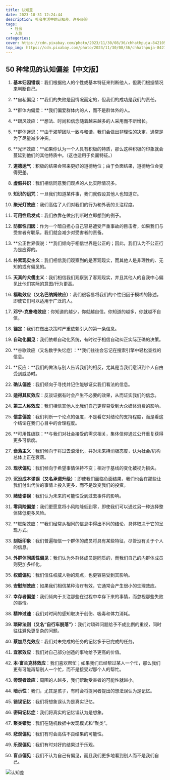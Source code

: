 ```yaml
---
title: 认知差
date: 2023-10-31 12:24:44
description: 社会生活中的认知差，许多经验
tags:
  - 社会
  - 人性
categories:
cover: https://cdn.pixabay.com/photo/2023/11/30/08/36/chhathpuja-8421051_1280.jpg
top_img: https://cdn.pixabay.com/photo/2023/11/30/08/36/chhathpuja-8421051_1280.jpg
---
```


## 50 种常见的认知偏差【中文版】

1. **基本归因错误**：我们根据他人的个性或基本特征来判断他人，但我们根据情况来判断自己。

2. **自私偏见：**我们的失败是因情况而定的，但我们的成功是我们的责任。

3. **群体内偏爱：**我们偏爱群体内的人，而不是群体外的人。

4. **跟风效应：**想法、时尚和信念随着越来越多的人采用而不断增长。

5. **群体迷思：**由于渴望团队一致与和谐，我们会做出非理性的决定，通常是为了尽量减少冲突。

6. **光环效应：**如果你认为一个人具有积极的特质，那么这种积极的印象就会蔓延到他们的其他特质中。（这也适用于负面特征。）

7. **道德运气**：积极的结果会带来更好的道德地位；由于负面结果，道德地位会变得更差。

8. **虚假共识**：我们相信同意我们观点的人比实际情况多。

9. **知识的诅咒**：一旦我们知道某件事，我们就假设其他人也知道它。

10. **聚光灯效应**：我们高估了人们对我们的行为和外表的关注程度。

11. **可用性启发式**：我们依靠在做出判断时立即想到的例子。

12. **防御性归因**：作为一个暗自担心自己容易遭受严重事故的目击者，如果我们与受害者有联系，我们就会减少对受害者的责备。

13. **公正世界假说：**我们倾向于相信世界是公正的；因此，我们认为不公正行为是应得的。

14. **朴素现实主义**：我们相信我们观察到的是客观现实，而其他人是非理性的、无知的或有偏见的。

15. **天真的犬儒主义**：我们相信我们观察到了客观现实，并且其他人的自我中心偏见比他们实际的意图/行为更高。

16. **福勒效应（又名巴纳姆效应）**：我们很容易将我们的个性归因于模糊的陈述，即使它们可以适用于广泛的人。

17. **邓宁-克鲁格效应**：你知道的越少，你就越自信。你知道的越多，你就越不自信。

18. **锚定**：我们在做出决策时严重依赖引入的第一条信息。

19. **自动化偏见**：我们依赖自动化系统，有时过于相信自动纠正实际正确的决策。

20. **谷歌效应（又名数字失忆症）：**我们往往会忘记在搜索引擎中轻松查找的信息。

21. **反应：**我们的做法与别人告诉我们的相反，尤其是当我们意识到个人自由受到威胁时。

22. **确认偏差**：我们倾向于寻找并记住能够证实我们看法的信息。

23. **适得其反效应**：反驳证据有时会产生不必要的效果，从而证实我们的信念。

24. **第三人称效应**：我们相信其他人比我们自己更容易受到大众媒体消费的影响。

25. **信念偏差**：我们判断一个论点的强度，不是看它对结论的支持程度，而是看这个结论在我们心目中的合理程度。

26. **可用性级联：**与我们对社会接受的需求相关，集体信仰通过公开重复获得更多可信度。

27. **衰落主义**：我们倾向于将过去浪漫化，并对未来持消极态度，认为社会/机构总体上正在衰落。

28. **现状偏见**：我们倾向于希望事情保持不变；相对于基线的变化被视为损失。

29. **沉没成本谬误（又名承诺升级）**：即使我们面临负面结果，我们也会在那些让我们付出代价的事情上投入更多，而不是改变我们的投资。

30. **赌徒谬误**：我们认为未来的可能性受到过去事件的影响。

31. **零风险偏差**：我们更愿意将小风险降低到零，即使我们可以通过另一种选择整体降低更多风险。

32. **框架效应：**我们经常从相同的信息中得出不同的结论，具体取决于它的呈现方式。

33. **刻板印象**：我们普遍相信一个群体的成员将具有某些特征，尽管没有关于个人的信息。

34. **外群体同质性偏见**：我们认为外群体成员是同质的，而我们自己的内群体成员则更加多样化。

35. **权威偏见**：我们信任权威人物的观点，也更容易受到其影响。

36. **安慰剂效应**：如果我们相信某种治疗有效，它通常会产生很小的生理效应。

37. **幸存者偏差**：我们倾向于关注那些在过程中幸存下来的事情，而忽视那些失败的事情。

38. **精神过速**：我们对时间的感知取决于创伤、吸毒和体力消耗。

39. **琐碎法则（又名“自行车脱落”）**：我们对琐碎问题给予不成比例的重视，同时往往避免更复杂的问题。

40. **蔡加尼克效应**：我们对未完成的任务的记忆多于已完成的任务。

41. **宜家效应**：我们对自己部分创造的事物给予更高的价值。

42. **本·富兰克林效应**：我们喜欢帮忙；如果我们已经帮过某人一个忙，那么我们更有可能再帮别人一个忙，而不是接受*过*那个人的帮忙。

43. **旁观者效应**：周围的人越多，我们帮助受害者的可能性就越小。

44. **暗示性**：我们，尤其是孩子，有时会将提问者提出的想法误认为是记忆。

45. **错误记忆**：我们将想象误认为是真实记忆。

46. **密码记忆症**：我们将真实的记忆误认为是想象。

47. **聚类错觉**：我们在随机数据中发现模式和“聚类”。

48. **悲观偏见**：我们有时会高估不良结果的可能性。

49. **乐观偏见**：我们有时对好的结果过于乐观。

50. **盲点偏见**：我们不认为自己有偏见，而且我们更多地看到别人而不是我们自己。

![认知差](https://img.znxs.vip/study/099372db-50-cognitive-biases-2_80per_298322eb4c.png)